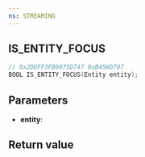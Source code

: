 ```yaml
---
ns: STREAMING
---
```

## IS_ENTITY_FOCUS

```c
// 0x2DDFF3FB9075D747 0xB456D707
BOOL IS_ENTITY_FOCUS(Entity entity);
```


## Parameters
* **entity**: 

## Return value

